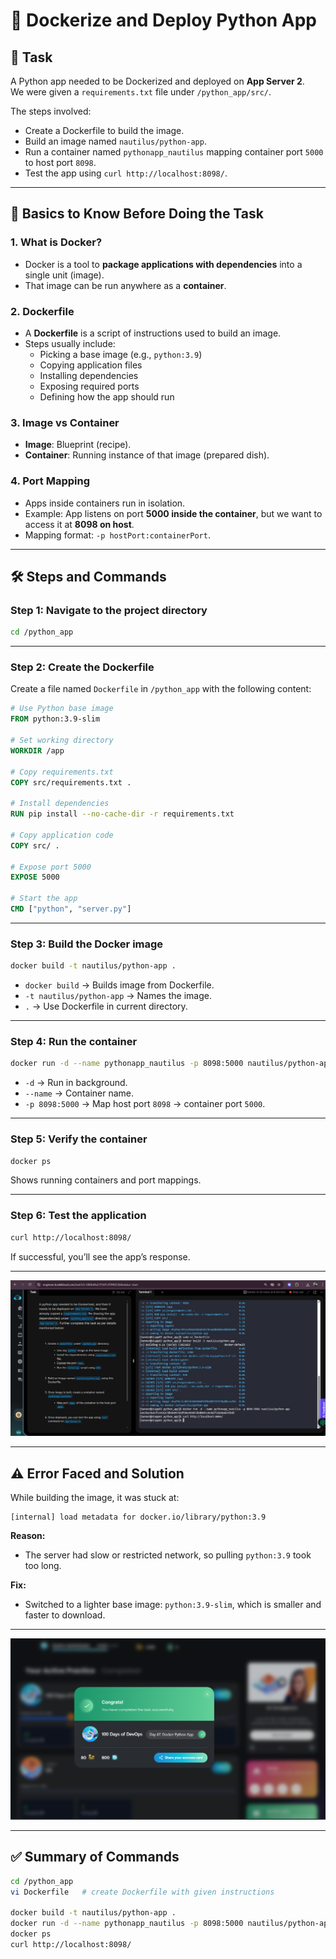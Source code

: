 # 🚀 Dockerize and Deploy Python App

## 📌 Task
A Python app needed to be Dockerized and deployed on **App Server 2**.  
We were given a `requirements.txt` file under `/python_app/src/`.  

The steps involved:  
- Create a Dockerfile to build the image.  
- Build an image named `nautilus/python-app`.  
- Run a container named `pythonapp_nautilus` mapping container port `5000` to host port `8098`.  
- Test the app using `curl http://localhost:8098/`.  

---

## 🔑 Basics to Know Before Doing the Task

### 1. What is Docker?

- Docker is a tool to **package applications with dependencies** into a single unit (image).  
- That image can be run anywhere as a **container**.  

### 2. Dockerfile

- A **Dockerfile** is a script of instructions used to build an image.  
- Steps usually include:  
  - Picking a base image (e.g., `python:3.9`)  
  - Copying application files  
  - Installing dependencies  
  - Exposing required ports  
  - Defining how the app should run  

### 3. Image vs Container
- **Image**: Blueprint (recipe).  
- **Container**: Running instance of that image (prepared dish).  

### 4. Port Mapping
- Apps inside containers run in isolation.  
- Example: App listens on port **5000 inside the container**, but we want to access it at **8098 on host**.  
- Mapping format: `-p hostPort:containerPort`.  

---

## 🛠️ Steps and Commands

### Step 1: Navigate to the project directory
```bash
cd /python_app
```

---

### Step 2: Create the Dockerfile
Create a file named `Dockerfile` in `/python_app` with the following content:

```dockerfile
# Use Python base image
FROM python:3.9-slim

# Set working directory
WORKDIR /app

# Copy requirements.txt
COPY src/requirements.txt .

# Install dependencies
RUN pip install --no-cache-dir -r requirements.txt

# Copy application code
COPY src/ .

# Expose port 5000
EXPOSE 5000

# Start the app
CMD ["python", "server.py"]
```

---

### Step 3: Build the Docker image
```bash
docker build -t nautilus/python-app .
```
- `docker build` → Builds image from Dockerfile.  
- `-t nautilus/python-app` → Names the image.  
- `.` → Use Dockerfile in current directory.  

---

### Step 4: Run the container
```bash
docker run -d --name pythonapp_nautilus -p 8098:5000 nautilus/python-app
```
- `-d` → Run in background.  
- `--name` → Container name.  
- `-p 8098:5000` → Map host port `8098` → container port `5000`.  

---

### Step 5: Verify the container
```bash
docker ps
```
Shows running containers and port mappings.  

---

### Step 6: Test the application
```bash
curl http://localhost:8098/
```
If successful, you’ll see the app’s response.  

---
![Screenshot 2025-09-23 101521](assets/Screenshot%202025-09-23%20101521.png)

---

## ⚠️ Error Faced and Solution

While building the image, it was stuck at:

```
[internal] load metadata for docker.io/library/python:3.9
```

**Reason:**  
- The server had slow or restricted network, so pulling `python:3.9` took too long.  

**Fix:**  
- Switched to a lighter base image: `python:3.9-slim`, which is smaller and faster to download.  

---
![Screenshot 2025-09-23 101622](assets/Screenshot%202025-09-23%20101622.png)

---

## ✅ Summary of Commands

```bash 
cd /python_app
vi Dockerfile   # create Dockerfile with given instructions

docker build -t nautilus/python-app .
docker run -d --name pythonapp_nautilus -p 8098:5000 nautilus/python-app
docker ps
curl http://localhost:8098/
```
